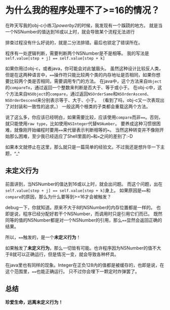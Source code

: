 为什么我的程序处理不了>=16的情况？
=====

在昨天写我的obj-c小练习*powerby2*的时候，我发现有一个蹊跷的地方。
就是当一个NSNumber的值达到16或以上时，就会导致某个流程无法进行

排查过程没有什么好说的，就是二分法排错。最后也锁定了错误所在。

程序有一处逻辑判断，需要判断两个NSNumber是不是相等。
我的写法是
`self.value[step + j] == self.value[step + k]`

如果你用过obj-c，或者java，你可能会对此皱眉头。
虽然这种设计比较反人类，但是在这两种语言中，`==`操作符只能比较两个类的内存地址是否相同，如果你想要比较两个类是否相同，需要调用专门的方法。
在java中，这个方法来自`Object`的`compareTo`，通过返回一个整数来判断是否大于、等于或小于。
在obj-c中，这个方法来自`NSObject`的`compare`，通过返回`NSOrderSame`和`NSOrderAscend`、`NSOrderDescend`来分别表示等于、大于、小于。
（看到了吗，obj-c又一次表现出了对封装和一致性的追求。）
一般这两个根类的子类都会重载这两个方法。

说了这么多，你应该已经明白，如果需要比较，应该使用`compare`而非`==`。否则，就只能使用`raw type`，比如使用`NSInteger`代替`NSNumber`。
要养成这种习惯很困难，就像刚开始编程时要用`==`来代替表示判断相等的`=`。
当然这种转变并不像刚开始那么困难，至少我已经适应了Shell里面的`=`和` = `之间的差别了:-D

如果本文就停止在这里，那么就只是一篇简单的经验文。不过我还是想升华一下主题，^_^

未定义行为
-----

前面讲到，当NSNumber的值达到16或以上时，就会出问题。
而这个问题，出在 `self.value[step + j] == self.value[step + k]`身上。
如果原因是`==`和`compare`的原因，那么为什么要等到>=16才会被触发？

debug一下，你就知道。原来不大于8的NSNumber的内存位置都是一样的。
也即是说，程序已经分配好若干个NSNumber，而调用时只是引用它们而已。
既然同等的值的NSNumber都是对一个NSNumber的引用，那么`==`显然会返回正确的结果。

所以，`==`触发的，是一个**未定义行为**！

如果触发了**未定义行为**，那么一切皆有可能。也许程序因为NSNumber的值不大于8就可以正确运行，但是情况一变，就会导致各种杯具。

在java里也有同样的现象。Integer在正负128内的值都是被缓存的，也即是说，在这个范围里，`==`也能正确运行。
只不过你会埋下一颗定时炸弹罢了。

总结
-----

**珍爱生命，远离未定义行为！**
